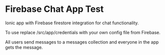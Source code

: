 # Firebase Chat App Test
Ionic app with Firebase firestore integration for chat functionality.

To use replace /src/app/credentials with your own config file from Firebase.

All users send messages to a messages collection and everyone in the app gets the message.
